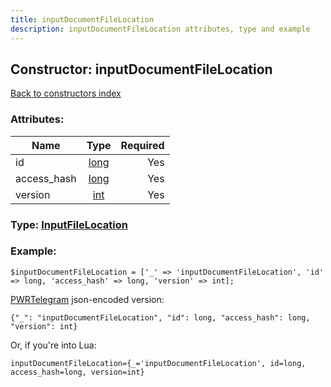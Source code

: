 ```yaml
---
title: inputDocumentFileLocation
description: inputDocumentFileLocation attributes, type and example
---
```

## Constructor: inputDocumentFileLocation  
[Back to constructors index](index.md)



### Attributes:

| Name     |    Type       | Required |
|----------|:-------------:|---------:|
|id|[long](../types/long.md) | Yes|
|access\_hash|[long](../types/long.md) | Yes|
|version|[int](../types/int.md) | Yes|



### Type: [InputFileLocation](../types/InputFileLocation.md)


### Example:

```
$inputDocumentFileLocation = ['_' => 'inputDocumentFileLocation', 'id' => long, 'access_hash' => long, 'version' => int];
```  

[PWRTelegram](https://pwrtelegram.xyz) json-encoded version:

```
{"_": "inputDocumentFileLocation", "id": long, "access_hash": long, "version": int}
```


Or, if you're into Lua:  


```
inputDocumentFileLocation={_='inputDocumentFileLocation', id=long, access_hash=long, version=int}

```


